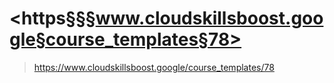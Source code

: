 # <https§§§www.cloudskillsboost.google§course_templates§78>
> <https://www.cloudskillsboost.google/course_templates/78>
